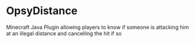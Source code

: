 # OpsyDistance
Minecraft Java Plugin allowing players to know if someone is attacking him at an illegal distance and cancelling the hit if so
